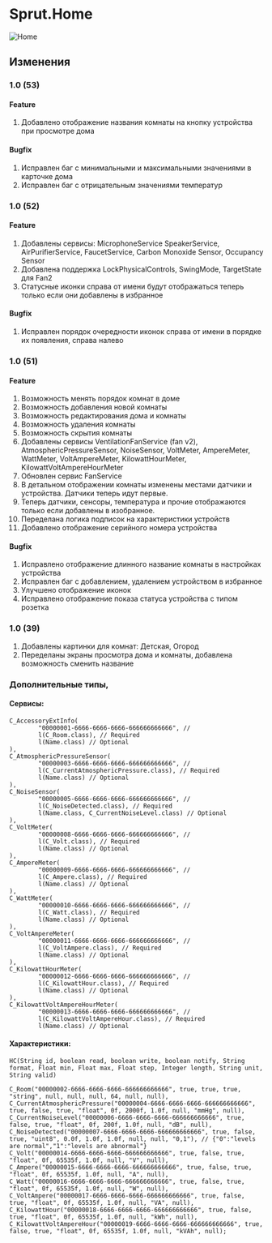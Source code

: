 # Sprut.Home

![Home](https://github.com/sprut/Home/blob/master/Home.jpg)


## Изменения

### 1.0 (53)

#### Feature
1. Добавлено отображение названия комнаты на кнопку устройства при просмотре дома

#### Bugfix
1. Исправлен баг с минимальными и максимальными значениями в карточке дома
2. Исправлен баг с отрицательным значениями температур

### 1.0 (52)

#### Feature
1. Добавлены сервисы: MicrophoneService SpeakerService, AirPurifierService, FaucetService, Carbon Monoxide Sensor, Occupancy Sensor
2. Добавлена поддержка LockPhysicalControls, SwingMode, TargetState для Fan2
3. Статусные иконки справа от имени будут отображаться теперь только если они добавлены в избранное

#### Bugfix
1. Исправлен порядок очередности иконок справа от имени в порядке их появления, справа налево

### 1.0 (51)

#### Feature
1. Возможность менять порядок комнат в доме
2. Возможность добавления новой комнаты
3. Возможность редактирования дома и комнаты
3. Возможность удаления комнаты
4. Возможность скрытия комнаты
5. Добавлены сервисы VentilationFanService (fan v2), AtmosphericPressureSensor, NoiseSensor, VoltMeter, AmpereMeter, WattMeter, VoltAmpereMeter, KilowattHourMeter, KilowattVoltAmpereHourMeter
6. Обновлен сервис FanService
7. В детальном отображении комнаты изменены местами датчики и устройства. Датчики теперь идут первые.
8. Теперь датчики, сенсоры, температура и прочие отображаются только если добавлены в изобранное.
9. Переделана логика подписок на характеристики устройств
10. Добавлено отображение серийного номера устройства

#### Bugfix
1. Исправлено отображение длинного название комнаты в настройках устройства
2. Исправлен баг с добавлением, удалением устройством в избранное
3. Улучшено отображение иконок
4. Исправлено отображение показа статуса устройства с типом розетка

### 1.0 (39)

1. Добавлены картинки для комнат: Детская, Огород
2. Переделаны экраны просмотра дома и комнаты, добавлена возможность сменить название

### Дополнительные типы,

#### Сервисы:

	C_AccessoryExtInfo(
			"00000001-6666-6666-6666-666666666666", //
			l(C_Room.class), // Required
			l(Name.class) // Optional
	),
	C_AtmosphericPressureSensor(
			"00000003-6666-6666-6666-666666666666", //
			l(C_CurrentAtmosphericPressure.class), // Required
			l(Name.class) // Optional
	),
	C_NoiseSensor(
			"00000005-6666-6666-6666-666666666666", //
			l(C_NoiseDetected.class), // Required
			l(Name.class, C_CurrentNoiseLevel.class) // Optional
	),
	C_VoltMeter(
			"00000008-6666-6666-6666-666666666666", //
			l(C_Volt.class), // Required
			l(Name.class) // Optional
	),
	C_AmpereMeter(
			"00000009-6666-6666-6666-666666666666", //
			l(C_Ampere.class), // Required
			l(Name.class) // Optional
	),
	C_WattMeter(
			"00000010-6666-6666-6666-666666666666", //
			l(C_Watt.class), // Required
			l(Name.class) // Optional
	),
	C_VoltAmpereMeter(
			"00000011-6666-6666-6666-666666666666", //
			l(C_VoltAmpere.class), // Required
			l(Name.class) // Optional
	),
	C_KilowattHourMeter(
			"00000012-6666-6666-6666-666666666666", //
			l(C_KilowattHour.class), // Required
			l(Name.class) // Optional
	),
	C_KilowattVoltAmpereHourMeter(
			"00000013-6666-6666-6666-666666666666", //
			l(C_KilowattVoltAmpereHour.class), // Required
			l(Name.class) // Optional

      
#### Характеристики:
	HC(String id, boolean read, boolean write, boolean notify, String format, Float min, Float max, Float step, Integer length, String unit, String valid)

	C_Room("00000002-6666-6666-6666-666666666666", true, true, true, "string", null, null, null, 64, null, null),
	C_CurrentAtmosphericPressure("00000004-6666-6666-6666-666666666666", true, false, true, "float", 0f, 2000f, 1.0f, null, "mmHg", null),
	C_CurrentNoiseLevel("00000006-6666-6666-6666-666666666666", true, false, true, "float", 0f, 200f, 1.0f, null, "dB", null),
	C_NoiseDetected("00000007-6666-6666-6666-666666666666", true, false, true, "uint8", 0.0f, 1.0f, 1.0f, null, null, "0,1"), // {"0":"levels are normal","1":"levels are abnormal"}
	C_Volt("00000014-6666-6666-6666-666666666666", true, false, true, "float", 0f, 65535f, 1.0f, null, "V", null),
	C_Ampere("00000015-6666-6666-6666-666666666666", true, false, true, "float", 0f, 65535f, 1.0f, null, "A", null),
	C_Watt("00000016-6666-6666-6666-666666666666", true, false, true, "float", 0f, 65535f, 1.0f, null, "W", null),
	C_VoltAmpere("00000017-6666-6666-6666-666666666666", true, false, true, "float", 0f, 65535f, 1.0f, null, "VA", null),
	C_KilowattHour("00000018-6666-6666-6666-666666666666", true, false, true, "float", 0f, 65535f, 1.0f, null, "kWh", null),
	C_KilowattVoltAmpereHour("00000019-6666-6666-6666-666666666666", true, false, true, "float", 0f, 65535f, 1.0f, null, "kVAh", null);
